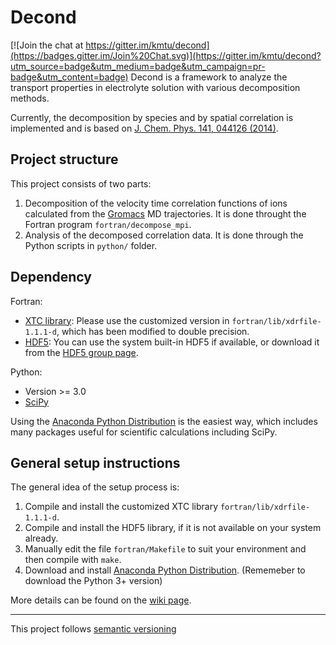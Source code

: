 Decond
=====

[![Join the chat at https://gitter.im/kmtu/decond](https://badges.gitter.im/Join%20Chat.svg)](https://gitter.im/kmtu/decond?utm_source=badge&utm_medium=badge&utm_campaign=pr-badge&utm_content=badge)
Decond is a framework to analyze the transport properties in electrolyte solution with various decomposition methods.

Currently, the decomposition by species and by spatial correlation is implemented and is based on [J. Chem. Phys. 141, 044126 (2014)](http://dx.doi.org/10.1063/1.4890741).

Project structure
-----
This project consists of two parts:

1. Decomposition of the velocity time correlation functions of ions calculated from the [Gromacs](http://www.gromacs.org/) MD trajectories. It is done throught the Fortran program `fortran/decompose_mpi`.
2. Analysis of the decomposed correlation data. It is done through the Python scripts in `python/` folder.


Dependency
-----
Fortran:
   - [XTC library](http://www.gromacs.org/Developer_Zone/Programming_Guide/XTC_Library):
     Please use the customized version in `fortran/lib/xdrfile-1.1.1-d`, which has been modified to double precision.
   - [HDF5](http://www.hdfgroup.org/HDF5/):
     You can use the system built-in HDF5 if available, or download it from the [HDF5 group page](http://www.hdfgroup.org/HDF5/).

Python:
   - Version >= 3.0
   - [SciPy](http://www.scipy.org/)

Using the [Anaconda Python Distribution](http://continuum.io/downloads#34) is the easiest way, which includes many packages useful for scientific calculations including SciPy.


General setup instructions
-----
The general idea of the setup process is:

1. Compile and install the customized XTC library `fortran/lib/xdrfile-1.1.1-d`.
2. Compile and install the HDF5 library, if it is not available on your system already.
3. Manually edit the file `fortran/Makefile` to suit your environment and then compile with `make`.
4. Download and install [Anaconda Python Distribution](http://continuum.io/downloads#34). (Rememeber to download the Python 3+ version)

More details can be found on the [wiki page](https://github.com/kmtu/decond/wiki).

----------
This project follows [semantic versioning](http://semver.org/)
